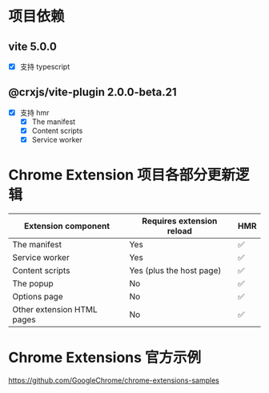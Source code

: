 # 项目依赖
## vite 5.0.0
- [x] 支持 typescript
## @crxjs/vite-plugin 2.0.0-beta.21
- [x] 支持 hmr
  - [x] The manifest
  - [x] Content scripts
  - [x] Service worker

# Chrome Extension 项目各部分更新逻辑
| Extension component	| Requires extension reload | HMR
| ------------------- | ------------------------- | ---
| The manifest	      | Yes                       | ✅ 
| Service worker	    | Yes                       | ✅ 
| Content scripts     | Yes (plus the host page)  | ✅ 
| The popup   	      | No                        | ✅ 
| Options page        | No                        | ✅ 
| Other extension HTML pages | No                 | ✅ 

# Chrome Extensions 官方示例
https://github.com/GoogleChrome/chrome-extensions-samples
